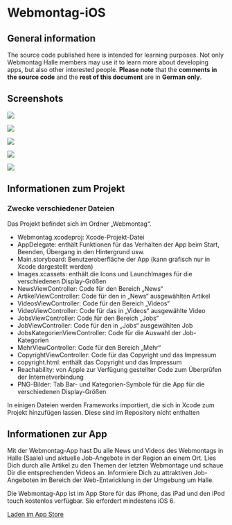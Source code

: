 Webmontag-iOS
=================

## General information

The source code published here is intended for learning purposes. Not only Webmontag Halle members may use it to learn more about developing apps, but also other interested people. **Please note** that the **comments in the source code** and the **rest of this document** are in **German only**.

## Screenshots

![](screenshots/Artikel.png)

![](screenshots/Jobs.png)

![](screenshots/Kategorien.png)

![](screenshots/News.png)

![](screenshots/Videos.png)

## Informationen zum Projekt

### Zwecke verschiedener Dateien

Das Projekt befindet sich im Ordner „Webmontag“.

* Webmontag.xcodeproj: Xcode-Projekt-Datei
* AppDelegate: enthält Funktionen für das Verhalten der App beim Start, Beenden, Übergang in den Hintergrund usw.
* Main.storyboard: Benutzeroberfläche der App (kann grafisch nur in Xcode dargestellt werden)
* Images.xcassets: enthält die Icons und LaunchImages für die verschiedenen Display-Größen
* NewsViewController: Code für den Bereich „News“
* ArtikelViewController: Code für den in „News“ ausgewählten Artikel
* VideosViewController: Code für den Bereich „Videos“
* VideoViewController: Code für das in „Videos“ ausgewählte Video
* JobsViewController: Code für den Bereich „Jobs“
* JobViewController: Code für den in „Jobs“ ausgewählten Job
* JobsKategorienViewController: Code für die Auswahl der Job-Kategorien
* MehrViewController: Code für den Bereich „Mehr“
* CopyrightViewController: Code für das Copyright und das Impressum
* copyright.html: enthält das Copyright und das Impressum
* Reachability: von Apple zur Verfügung gestellter Code zum Überprüfen der Internetverbindung
* PNG-Bilder: Tab Bar- und Kategorien-Symbole für die App für die verschiedenen Display-Größen

In einigen Dateien werden Frameworks importiert, die sich in Xcode zum Projekt hinzufügen lassen. Diese sind im Repository nicht enthalten

## Informationen zur App

Mit der Webmontag-App hast Du alle News und Videos des Webmontags in Halle (Saale) und aktuelle Job-Angebote in der Region an einem Ort.
Lies Dich durch alle Artikel zu den Themen der letzten Webmontage und schaue Dir die entsprechenden Videos an. Informiere Dich zu attraktiven Job-Angeboten im Bereich der Web-Entwicklung in der Umgebung um Halle.

Die Webmontag-App ist im App Store für das iPhone, das iPad und den iPod touch kostenlos verfügbar. Sie erfordert mindestens iOS 6.

[Laden im App Store](http://AppStore.com/Webmontag)
